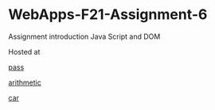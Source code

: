 # WebApps-F21-Assignment-6
Assignment introduction Java Script and DOM


Hosted at
 
[pass](https://github.com/44-563-WebApps-F21/webapps-f21-assignment-6-Saichandhar/blob/main/pass.html)

[arithmetic](https://github.com/44-563-WebApps-F21/webapps-f21-assignment-6-Saichandhar/blob/main/arithmetic.html)

[car](https://github.com/44-563-WebApps-F21/webapps-f21-assignment-6-Saichandhar/blob/main/car.html)